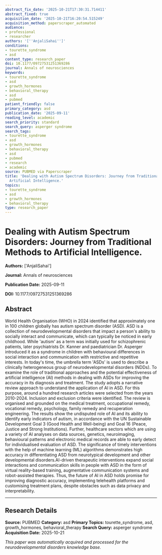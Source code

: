 ```yaml
---
abstract_fix_date: '2025-10-21T17:30:31.714411'
abstract_fixed: true
acquisition_date: '2025-10-21T16:20:54.515249'
acquisition_method: paperscraper_automated
audience:
- professional
- researcher
authors: '[''AnjaliSahai'']'
conditions:
- tourette_syndrome
- asd
content_type: research_paper
doi: 10.1177/09727531251369286
journal: Annals of neurosciences
keywords:
- tourette_syndrome
- asd
- growth_hormones
- behavioral_therapy
- asd
- pubmed
patient_friendly: false
primary_category: asd
publication_date: '2025-09-11'
reading_level: academic
search_priority: standard
search_query: asperger syndrome
search_tags:
- tourette_syndrome
- asd
- growth_hormones
- behavioral_therapy
- asd
- pubmed
- research
- academic
source: PUBMED via Paperscraper
title: 'Dealing with Autism Spectrum Disorders: Journey from Traditional Methods to
  Artificial Intelligence.'
topics:
- tourette_syndrome
- asd
- growth_hormones
- behavioral_therapy
type: research_paper
---
```


# Dealing with Autism Spectrum Disorders: Journey from Traditional Methods to Artificial Intelligence.

**Authors:** ['AnjaliSahai']

**Journal:** Annals of neurosciences

**Publication Date:** 2025-09-11

**DOI:** 10.1177/09727531251369286

## Abstract

World Health Organisation (WHO) in 2024 identified that approximately one in 100 children globally has autism spectrum disorder (ASD). ASD is a collection of neurodevelopmental disorders that impact a person's ability to socially interact and communicate, which can typically be noticed in early childhood. While 'autism' as a term was initially used for schizophrenic patients, later psychiatrists Dr. Kanner and paediatrician Dr. Asperger introduced it as a syndrome in children with behavioural differences in social interaction and communication with restrictive and repetitive interests. In today's time, the umbrella term 'ASDs' is used to describe a clinically heterogeneous group of neurodevelopmental disorders (NDDs). To examine the role of traditional approaches and the potential effectiveness of artificial intelligence (AI) methods in dealing with ASDs for improving the accuracy in its diagnosis and treatment. The study adopts a narrative review approach to understand the application of AI in ASD. For this purpose, around a hundred research articles were selected from the years 2010-2024. Inclusion and exclusion criteria were identified. The review is organised and grounded on the medical treatment, occupational remedy, vocational remedy, psychology, family remedy and recuperation engineering. The results show the undisputed role of AI and its ability to identify early indicators of autism, in accordance with the UN Sustainable Development Goal 3 (Good Health and Well-being) and Goal 16 (Peace, Justice and Strong Institutions). Further, healthcare sectors which are using a variety of AI analyses on data sources, genetics, neuroimaging, behavioural patterns and electronic medical records are able to early detect for individualised evaluation of ASD. The significance of timely interventions with the help of machine learning (ML) algorithms demonstrates high accuracy in differentiating ASD from neurotypical development and other developmental disorders.AI-driven therapeutic interventions expand social interactions and communication skills in people with ASD in the form of virtual reality-based training, augmentative communication systems and robot-assisted therapies. Thus, the future of AI in ASD holds promise for improving diagnostic accuracy, implementing telehealth platforms and customising treatment plans, despite obstacles such as data privacy and interpretability.

---

## Research Details

**Source:** PUBMED
**Category:** asd
**Primary Topics:** tourette_syndrome, asd, growth_hormones, behavioral_therapy
**Search Query:** asperger syndrome
**Acquisition Date:** 2025-10-21

*This paper was automatically acquired and processed for the neurodevelopmental disorders knowledge base.*
